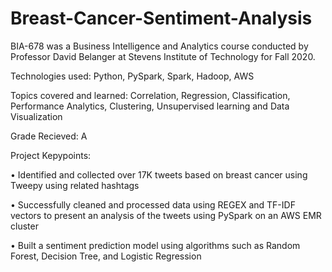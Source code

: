 # Breast-Cancer-Sentiment-Analysis


BIA-678 was a Business Intelligence and Analytics course conducted by Professor David Belanger at Stevens Institute of Technology for Fall 2020.

Technologies used: Python, PySpark, Spark, Hadoop, AWS

Topics covered and learned: Correlation, Regression, Classification, Performance Analytics, Clustering, Unsupervised learning and Data Visualization

Grade Recieved: A

Project Kepypoints:

• Identified and collected over 17K tweets based on breast cancer using Tweepy using related hashtags

• Successfully cleaned and processed data using REGEX and TF-IDF vectors to present an analysis of the tweets using PySpark on an AWS EMR cluster

• Built a sentiment prediction model using algorithms such as Random Forest, Decision Tree, and Logistic Regression
